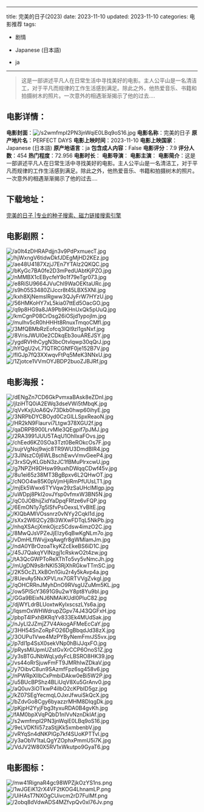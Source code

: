 
---
title: 完美的日子(2023)
date: 2023-11-10
updated: 2023-11-10
categories: 电影推荐
tags:
- 剧情

- Japanese (日本語)
- ja
---


> 这是一部讲述平凡人在日常生活中寻找美好的电影。主人公平山是一名清洁工，对于平凡而规律的工作生活感到满足。除此之外，他热爱音乐、书籍和拍摄树木的照片。一次意外的相遇渐渐揭示了他的过去….

## **电影详情**：

**电影封面**：<img src="https://image.tmdb.org/t/p/w200/s2wmfmpI2PN3jnWqiE0LBq9oS16.jpg" alt="/s2wmfmpI2PN3jnWqiE0LBq9oS16.jpg" title="/s2wmfmpI2PN3jnWqiE0LBq9oS16.jpg">
**电影名称**：完美的日子
**原产地片名**：PERFECT DAYS
**电影上映时间**：2023-11-10
**电影上映国家**：Japanese (日本語)
**原产地语言**：ja
**包含成人内容**：False
**电影评分**：7.9
**评分人数**：454
**热门程度**：72.956
**电影时长**：
**电影导演**：
**电影主演**：
**电影简介**：这是一部讲述平凡人在日常生活中寻找美好的电影。主人公平山是一名清洁工，对于平凡而规律的工作生活感到满足。除此之外，他热爱音乐、书籍和拍摄树木的照片。一次意外的相遇渐渐揭示了他的过去….

## **下载地址**：
[完美的日子 |专业的种子搜索、磁力链接搜索引擎](https://movie.amd794.com:2083/?search=PERFECT%20DAYS&ordering=&mode=match_phrase&page_size=10&page=1)
 

## **电影剧照**：
<img src="https://image.tmdb.org/t/p/original/a0It4zDHRAPdjjn3v9PdPxmuecT.jpg" alt="/a0It4zDHRAPdjjn3v9PdPxmuecT.jpg" title="/a0It4zDHRAPdjjn3v9PdPxmuecT.jpg"><img src="https://image.tmdb.org/t/p/original/hjWxngV6tidwDkfJDEgMjHD2KEz.jpg" alt="/hjWxngV6tidwDkfJDEgMjHD2KEz.jpg" title="/hjWxngV6tidwDkfJDEgMjHD2KEz.jpg"><img src="https://image.tmdb.org/t/p/original/ae48U4187XzjJ7En7YTAIz2QKQC.jpg" alt="/ae48U4187XzjJ7En7YTAIz2QKQC.jpg" title="/ae48U4187XzjJ7En7YTAIz2QKQC.jpg"><img src="https://image.tmdb.org/t/p/original/bKyGc7BA0fe2D3mPedUAbtKjPZO.jpg" alt="/bKyGc7BA0fe2D3mPedUAbtKjPZO.jpg" title="/bKyGc7BA0fe2D3mPedUAbtKjPZO.jpg"><img src="https://image.tmdb.org/t/p/original/nMMBX1cEBycfeY9o1f79eTgr073.jpg" alt="/nMMBX1cEBycfeY9o1f79eTgr073.jpg" title="/nMMBX1cEBycfeY9o1f79eTgr073.jpg"><img src="https://image.tmdb.org/t/p/original/e8RiSU9664JVuChI9WaOEKtaURc.jpg" alt="/e8RiSU9664JVuChI9WaOEKtaURc.jpg" title="/e8RiSU9664JVuChI9WaOEKtaURc.jpg"><img src="https://image.tmdb.org/t/p/original/s9h05S3480ZiJccr8t45LBX5XNl.jpg" alt="/s9h05S3480ZiJccr8t45LBX5XNl.jpg" title="/s9h05S3480ZiJccr8t45LBX5XNl.jpg"><img src="https://image.tmdb.org/t/p/original/kxh8XjNemslRgww3QJyFrW7HYzU.jpg" alt="/kxh8XjNemslRgww3QJyFrW7HYzU.jpg" title="/kxh8XjNemslRgww3QJyFrW7HYzU.jpg"><img src="https://image.tmdb.org/t/p/original/56HMKoHY7xL5kia07ttEd5OacGO.jpg" alt="/56HMKoHY7xL5kia07ttEd5OacGO.jpg" title="/56HMKoHY7xL5kia07ttEd5OacGO.jpg"><img src="https://image.tmdb.org/t/p/original/q9p8HG9a8JA9Pb9KHnUxQk5pUuQ.jpg" alt="/q9p8HG9a8JA9Pb9KHnUxQk5pUuQ.jpg" title="/q9p8HG9a8JA9Pb9KHnUxQk5pUuQ.jpg"><img src="https://image.tmdb.org/t/p/original/kmCgnP08CrDsg26iOSjd1ypojIm.jpg" alt="/kmCgnP08CrDsg26iOSjd1ypojIm.jpg" title="/kmCgnP08CrDsg26iOSjd1ypojIm.jpg"><img src="https://image.tmdb.org/t/p/original/muIhv5cR0hHHHt8RnuxTmqoCMfl.jpg" alt="/muIhv5cR0hHHHt8RnuxTmqoCMfl.jpg" title="/muIhv5cR0hHHHt8RnuxTmqoCMfl.jpg"><img src="https://image.tmdb.org/t/p/original/3MfQBMbRzEofcq3lQl9zl1gsNxf.jpg" alt="/3MfQBMbRzEofcq3lQl9zl1gsNxf.jpg" title="/3MfQBMbRzEofcq3lQl9zl1gsNxf.jpg"><img src="https://image.tmdb.org/t/p/original/8VrisJWUl0e2CDkqEb3ouAREJSY.jpg" alt="/8VrisJWUl0e2CDkqEb3ouAREJSY.jpg" title="/8VrisJWUl0e2CDkqEb3ouAREJSY.jpg"><img src="https://image.tmdb.org/t/p/original/ygdRVHhCygN3bcOtvlqwp30qQrJ.jpg" alt="/ygdRVHhCygN3bcOtvlqwp30qQrJ.jpg" title="/ygdRVHhCygN3bcOtvlqwp30qQrJ.jpg"><img src="https://image.tmdb.org/t/p/original/hYQgU2vL71QTRCGNfF0je152B7V.jpg" alt="/hYQgU2vL71QTRCGNfF0je152B7V.jpg" title="/hYQgU2vL71QTRCGNfF0je152B7V.jpg"><img src="https://image.tmdb.org/t/p/original/fIGJp7fQ3XXwqvFtPq5MeK3NNxU.jpg" alt="/fIGJp7fQ3XXwqvFtPq5MeK3NNxU.jpg" title="/fIGJp7fQ3XXwqvFtPq5MeK3NNxU.jpg"><img src="https://image.tmdb.org/t/p/original/1Zjotce1VVmOYJBDP2buoZJBJRf.jpg" alt="/1Zjotce1VVmOYJBDP2buoZJBJRf.jpg" title="/1Zjotce1VVmOYJBDP2buoZJBJRf.jpg">

## **电影海报**：
<img src="https://image.tmdb.org/t/p/original/dENgZn7CD6GkPvmxaBAsk8eZDnI.jpg" alt="/dENgZn7CD6GkPvmxaBAsk8eZDnI.jpg" title="/dENgZn7CD6GkPvmxaBAsk8eZDnI.jpg"><img src="https://image.tmdb.org/t/p/original/jIziHTQ0iA2EWq3dseVWi5tMbqK.jpg" alt="/jIziHTQ0iA2EWq3dseVWi5tMbqK.jpg" title="/jIziHTQ0iA2EWq3dseVWi5tMbqK.jpg"><img src="https://image.tmdb.org/t/p/original/qVvKxjUoA6Qv73Dkb0hwp60ihyE.jpg" alt="/qVvKxjUoA6Qv73Dkb0hwp60ihyE.jpg" title="/qVvKxjUoA6Qv73Dkb0hwp60ihyE.jpg"><img src="https://image.tmdb.org/t/p/original/3NRPbDYCBOyd0CzGILLSpxReaoN.jpg" alt="/3NRPbDYCBOyd0CzGILLSpxReaoN.jpg" title="/3NRPbDYCBOyd0CzGILLSpxReaoN.jpg"><img src="https://image.tmdb.org/t/p/original/HR2kN9Flaurvi7Ltgw378XGU2f.jpg" alt="/HR2kN9Flaurvi7Ltgw378XGU2f.jpg" title="/HR2kN9Flaurvi7Ltgw378XGU2f.jpg"><img src="https://image.tmdb.org/t/p/original/qaDRPB900LrvMIe3QEgpif7pJMJ.jpg" alt="/qaDRPB900LrvMIe3QEgpif7pJMJ.jpg" title="/qaDRPB900LrvMIe3QEgpif7pJMJ.jpg"><img src="https://image.tmdb.org/t/p/original/2RA3991JUU5TAqU1OhllxaFOvs.jpg" alt="/2RA3991JUU5TAqU1OhllxaFOvs.jpg" title="/2RA3991JUU5TAqU1OhllxaFOvs.jpg"><img src="https://image.tmdb.org/t/p/original/chEed6KZ0SOa3Tzt0BeROkcOs7F.jpg" alt="/chEed6KZ0SOa3Tzt0BeROkcOs7F.jpg" title="/chEed6KZ0SOa3Tzt0BeROkcOs7F.jpg"><img src="https://image.tmdb.org/t/p/original/sujrVgNoj9wjc8TR9WU3DmdBIR4.jpg" alt="/sujrVgNoj9wjc8TR9WU3DmdBIR4.jpg" title="/sujrVgNoj9wjc8TR9WU3DmdBIR4.jpg"><img src="https://image.tmdb.org/t/p/original/3JINszC0j6WLBschEwvVmvGeeP4.jpg" alt="/3JINszC0j6WLBschEwvVmvGeeP4.jpg" title="/3JINszC0j6WLBschEwvVmvGeeP4.jpg"><img src="https://image.tmdb.org/t/p/original/3rxSQyKLGbN3zJC1fBMuPlrxcwU.jpg" alt="/3rxSQyKLGbN3zJC1fBMuPlrxcwU.jpg" title="/3rxSQyKLGbN3zJC1fBMuPlrxcwU.jpg"><img src="https://image.tmdb.org/t/p/original/g7NPZH9DHsw99uxhDWqqCDwf45v.jpg" alt="/g7NPZH9DHsw99uxhDWqqCDwf45v.jpg" title="/g7NPZH9DHsw99uxhDWqqCDwf45v.jpg"><img src="https://image.tmdb.org/t/p/original/8u1ei65z38MT3BgBpxv6L2QHwOT.jpg" alt="/8u1ei65z38MT3BgBpxv6L2QHwOT.jpg" title="/8u1ei65z38MT3BgBpxv6L2QHwOT.jpg"><img src="https://image.tmdb.org/t/p/original/cNOO4w85K0pVjmHjiRmPfUUsLT1.jpg" alt="/cNOO4w85K0pVjmHjiRmPfUUsLT1.jpg" title="/cNOO4w85K0pVjmHjiRmPfUUsLT1.jpg"><img src="https://image.tmdb.org/t/p/original/mjEk5Wwx6TYVqw29zSaUHclMIgp.jpg" alt="/mjEk5Wwx6TYVqw29zSaUHclMIgp.jpg" title="/mjEk5Wwx6TYVqw29zSaUHclMIgp.jpg"><img src="https://image.tmdb.org/t/p/original/uWDpj8PkI2ovJYsp0vfmxW3BN5N.jpg" alt="/uWDpj8PkI2ovJYsp0vfmxW3BN5N.jpg" title="/uWDpj8PkI2ovJYsp0vfmxW3BN5N.jpg"><img src="https://image.tmdb.org/t/p/original/qC0JOBhijZidYaDpqFRfze6vFQP.jpg" alt="/qC0JOBhijZidYaDpqFRfze6vFQP.jpg" title="/qC0JOBhijZidYaDpqFRfze6vFQP.jpg"><img src="https://image.tmdb.org/t/p/original/6EmON1y7g5lSfvPsOexsLYvBItE.jpg" alt="/6EmON1y7g5lSfvPsOexsLYvBItE.jpg" title="/6EmON1y7g5lSfvPsOexsLYvBItE.jpg"><img src="https://image.tmdb.org/t/p/original/KIQbAMIVOssnrz0vNYy2CqkI1d.jpg" alt="/KIQbAMIVOssnrz0vNYy2CqkI1d.jpg" title="/KIQbAMIVOssnrz0vNYy2CqkI1d.jpg"><img src="https://image.tmdb.org/t/p/original/sXx2W6l2Cy2Bi3WXwFDTqL5NkPb.jpg" alt="/sXx2W6l2Cy2Bi3WXwFDTqL5NkPb.jpg" title="/sXx2W6l2Cy2Bi3WXwFDTqL5NkPb.jpg"><img src="https://image.tmdb.org/t/p/original/nhqXSAcjXmkOjcz5Cdsw4imzO2C.jpg" alt="/nhqXSAcjXmkOjcz5Cdsw4imzO2C.jpg" title="/nhqXSAcjXmkOjcz5Cdsw4imzO2C.jpg"><img src="https://image.tmdb.org/t/p/original/8MwQJsVPZeJjEIzy6qBwKgNLm7o.jpg" alt="/8MwQJsVPZeJjEIzy6qBwKgNLm7o.jpg" title="/8MwQJsVPZeJjEIzy6qBwKgNLm7o.jpg"><img src="https://image.tmdb.org/t/p/original/vDmHLfIWvjjxqAwgfr8gWMlamJm.jpg" alt="/vDmHLfIWvjjxqAwgfr8gWMlamJm.jpg" title="/vDmHLfIWvjjxqAwgfr8gWMlamJm.jpg"><img src="https://image.tmdb.org/t/p/original/ndA0YBrOzoaTkyKZcEkeBS6iD1C.jpg" alt="/ndA0YBrOzoaTkyKZcEkeBS6iD1C.jpg" title="/ndA0YBrOzoaTkyKZcEkeBS6iD1C.jpg"><img src="https://image.tmdb.org/t/p/original/45J7QakqYVlNzgj1cRskwO2t4zw.jpg" alt="/45J7QakqYVlNzgj1cRskwO2t4zw.jpg" title="/45J7QakqYVlNzgj1cRskwO2t4zw.jpg"><img src="https://image.tmdb.org/t/p/original/tA3QcGWPToReXThTo5vy5vNmcJh.jpg" alt="/tA3QcGWPToReXThTo5vy5vNmcJh.jpg" title="/tA3QcGWPToReXThTo5vy5vNmcJh.jpg"><img src="https://image.tmdb.org/t/p/original/mUgDN9s8rNKI53RjXhRGkwTTmSC.jpg" alt="/mUgDN9s8rNKI53RjXhRGkwTTmSC.jpg" title="/mUgDN9s8rNKI53RjXhRGkwTTmSC.jpg"><img src="https://image.tmdb.org/t/p/original/2K5OcZLXkBOn1Giu2r4y5kAvp4a.jpg" alt="/2K5OcZLXkBOn1Giu2r4y5kAvp4a.jpg" title="/2K5OcZLXkBOn1Giu2r4y5kAvp4a.jpg"><img src="https://image.tmdb.org/t/p/original/8UevAy5NxXPVLnx7GRTVVgZvkgI.jpg" alt="/8UevAy5NxXPVLnx7GRTVVgZvkgI.jpg" title="/8UevAy5NxXPVLnx7GRTVVgZvkgI.jpg"><img src="https://image.tmdb.org/t/p/original/qOHCRRnJMyhDnO9RVsgUZuMm5KL.jpg" alt="/qOHCRRnJMyhDnO9RVsgUZuMm5KL.jpg" title="/qOHCRRnJMyhDnO9RVsgUZuMm5KL.jpg"><img src="https://image.tmdb.org/t/p/original/ow5PIScY3691G9u2wY8pt8Yu9bl.jpg" alt="/ow5PIScY3691G9u2wY8pt8Yu9bl.jpg" title="/ow5PIScY3691G9u2wY8pt8Yu9bl.jpg"><img src="https://image.tmdb.org/t/p/original/GGa9BEixNJ6NMAiKUdI0PluC82.jpg" alt="/GGa9BEixNJ6NMAiKUdI0PluC82.jpg" title="/GGa9BEixNJ6NMAiKUdI0PluC82.jpg"><img src="https://image.tmdb.org/t/p/original/djWYLdrBLUoxtwKylxscszLYs6a.jpg" alt="/djWYLdrBLUoxtwKylxscszLYs6a.jpg" title="/djWYLdrBLUoxtwKylxscszLYs6a.jpg"><img src="https://image.tmdb.org/t/p/original/lqsmOxWHWdrupZGpv74J43QGFxH.jpg" alt="/lqsmOxWHWdrupZGpv74J43QGFxH.jpg" title="/lqsmOxWHWdrupZGpv74J43QGFxH.jpg"><img src="https://image.tmdb.org/t/p/original/pbpT4lPxhBKRqYv833Ek4MUdSak.jpg" alt="/pbpT4lPxhBKRqYv833Ek4MUdSak.jpg" title="/pbpT4lPxhBKRqYv833Ek4MUdSak.jpg"><img src="https://image.tmdb.org/t/p/original/nJyLl2JZmjZ7V4AkogAFMeEcCaY.jpg" alt="/nJyLl2JZmjZ7V4AkogAFMeEcCaY.jpg" title="/nJyLl2JZmjZ7V4AkogAFMeEcCaY.jpg"><img src="https://image.tmdb.org/t/p/original/3HH54SnZoRpFO26DgBbqdJd38zX.jpg" alt="/3HH54SnZoRpFO26DgBbqdJd38zX.jpg" title="/3HH54SnZoRpFO26DgBbqdJd38zX.jpg"><img src="https://image.tmdb.org/t/p/original/3OUPu1Vwe4MzPYByNemFmrJS5vx.jpg" alt="/3OUPu1Vwe4MzPYByNemFmrJS5vx.jpg" title="/3OUPu1Vwe4MzPYByNemFmrJS5vx.jpg"><img src="https://image.tmdb.org/t/p/original/p7dI1p4SsX0sekVNp0hBiJJqxFO.jpg" alt="/p7dI1p4SsX0sekVNp0hBiJJqxFO.jpg" title="/p7dI1p4SsX0sekVNp0hBiJJqxFO.jpg"><img src="https://image.tmdb.org/t/p/original/pRysMiUpmUZstGvXrCCP6OnoS1Z.jpg" alt="/pRysMiUpmUZstGvXrCCP6OnoS1Z.jpg" title="/pRysMiUpmUZstGvXrCCP6OnoS1Z.jpg"><img src="https://image.tmdb.org/t/p/original/y3sBTGJNbWqLydyFcLBSRO8HK39.jpg" alt="/y3sBTGJNbWqLydyFcLBSRO8HK39.jpg" title="/y3sBTGJNbWqLydyFcLBSRO8HK39.jpg"><img src="https://image.tmdb.org/t/p/original/vs44oRrSjuwFmFT9JMRhIwZDkaV.jpg" alt="/vs44oRrSjuwFmFT9JMRhIwZDkaV.jpg" title="/vs44oRrSjuwFmFT9JMRhIwZDkaV.jpg"><img src="https://image.tmdb.org/t/p/original/y7OibvC8un9SAzmfFpz6sg458v6.jpg" alt="/y7OibvC8un9SAzmfFpz6sg458v6.jpg" title="/y7OibvC8un9SAzmfFpz6sg458v6.jpg"><img src="https://image.tmdb.org/t/p/original/nPWRpXlIbCxPmbiDAkw0eBi5W2P.jpg" alt="/nPWRpXlIbCxPmbiDAkw0eBi5W2P.jpg" title="/nPWRpXlIbCxPmbiDAkw0eBi5W2P.jpg"><img src="https://image.tmdb.org/t/p/original/u5BUcBPShz4BLiUqV8Xu5GrAnv0.jpg" alt="/u5BUcBPShz4BLiUqV8Xu5GrAnv0.jpg" title="/u5BUcBPShz4BLiUqV8Xu5GrAnv0.jpg"><img src="https://image.tmdb.org/t/p/original/aQ0uv3iOTkwP4ilbO2cKPbID5gz.jpg" alt="/aQ0uv3iOTkwP4ilbO2cKPbID5gz.jpg" title="/aQ0uv3iOTkwP4ilbO2cKPbID5gz.jpg"><img src="https://image.tmdb.org/t/p/original/kZ07SEgYecmqLOJxrJfwuiSkQcX.jpg" alt="/kZ07SEgYecmqLOJxrJfwuiSkQcX.jpg" title="/kZ07SEgYecmqLOJxrJfwuiSkQcX.jpg"><img src="https://image.tmdb.org/t/p/original/bZdvGo8Cgy6byazzrMHM8DlqgDk.jpg" alt="/bZdvGo8Cgy6byazzrMHM8DlqgDk.jpg" title="/bZdvGo8Cgy6byazzrMHM8DlqgDk.jpg"><img src="https://image.tmdb.org/t/p/original/pKjpH2YyjFbg3tyxuRDA0B4gvKh.jpg" alt="/pKjpH2YyjFbg3tyxuRDA0B4gvKh.jpg" title="/pKjpH2YyjFbg3tyxuRDA0B4gvKh.jpg"><img src="https://image.tmdb.org/t/p/original/fAM0bpXVqPQbD1nIVvNznDkIAf.jpg" alt="/fAM0bpXVqPQbD1nIVvNznDkIAf.jpg" title="/fAM0bpXVqPQbD1nIVvNznDkIAf.jpg"><img src="https://image.tmdb.org/t/p/original/s2wmfmpI2PN3jnWqiE0LBq9oS16.jpg" alt="/s2wmfmpI2PN3jnWqiE0LBq9oS16.jpg" title="/s2wmfmpI2PN3jnWqiE0LBq9oS16.jpg"><img src="https://image.tmdb.org/t/p/original/9eLVDKfii57zaStjjKk5xmbenbV.jpg" alt="/9eLVDKfii57zaStjjKk5xmbenbV.jpg" title="/9eLVDKfii57zaStjjKk5xmbenbV.jpg"><img src="https://image.tmdb.org/t/p/original/vRYqSn4dNKPlGp7kf4SUoKPTTvl.jpg" alt="/vRYqSn4dNKPlGp7kf4SUoKPTTvl.jpg" title="/vRYqSn4dNKPlGp7kf4SUoKPTTvl.jpg"><img src="https://image.tmdb.org/t/p/original/y3aOb1V1taLQgYZOphxPmmU5i7K.jpg" alt="/y3aOb1V1taLQgYZOphxPmmU5i7K.jpg" title="/y3aOb1V1taLQgYZOphxPmmU5i7K.jpg"><img src="https://image.tmdb.org/t/p/original/VdJV2W80X5RV1xWkutpo9GyaT6.jpg" alt="/VdJV2W80X5RV1xWkutpo9GyaT6.jpg" title="/VdJV2W80X5RV1xWkutpo9GyaT6.jpg">

## **电影图标**：
<img src="https://image.tmdb.org/t/p/original/mw41RignaR4gc98WPZjkOzYS1ns.png" alt="/mw41RignaR4gc98WPZjkOzYS1ns.png" title="/mw41RignaR4gc98WPZjkOzYS1ns.png"><img src="https://image.tmdb.org/t/p/original/1wJGEiK12rX4VF2tKOG4LhnamLP.png" alt="/1wJGEiK12rX4VF2tKOG4LhnamLP.png" title="/1wJGEiK12rX4VF2tKOG4LhnamLP.png"><img src="https://image.tmdb.org/t/p/original/UiHAsT7NXOgCUivcm2rD7FuIMf.png" alt="/UiHAsT7NXOgCUivcm2rD7FuIMf.png" title="/UiHAsT7NXOgCUivcm2rD7FuIMf.png"><img src="https://image.tmdb.org/t/p/original/2obq8dVdwADS4MZfvpQv0xI76Jv.png" alt="/2obq8dVdwADS4MZfvpQv0xI76Jv.png" title="/2obq8dVdwADS4MZfvpQv0xI76Jv.png">
